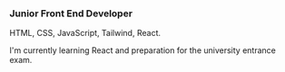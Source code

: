 ### Junior Front End Developer
HTML, CSS, JavaScript, Tailwind, React.

I'm currently learning React and preparation for the university entrance exam.
